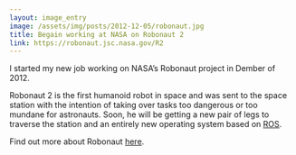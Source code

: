 ```yaml
---
layout: image_entry
image: /assets/img/posts/2012-12-05/robonaut.jpg
title: Begain working at NASA on Robonaut 2
link: https://robonaut.jsc.nasa.gov/R2
---
```

I started my new job working on NASA’s Robonaut project in Dember of 2012.

Robonaut 2 is the first humanoid robot in space and was sent to the space station with the intention of taking over tasks too dangerous or too mundane for astronauts.  Soon, he will be getting a new pair of legs to traverse the station and an entirely new operating system based on [ROS](http://wiki.ros.org).

Find out more about Robonaut [here](https://robonaut.jsc.nasa.gov/R2/).
